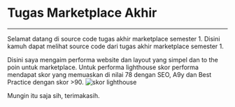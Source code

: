 # Tugas Marketplace Akhir

---
Selamat datang di source code tugas akhir marketplace semester 1.
Disini kamuh dapat melihat source code dari tugas akhir marketplace semester 1.

Disini saya mengaim performa website dan layout yang simpel dan to the poin untuk marketplace.
Untuk performa lighthouse skor performa mendapat skor yang memuaskan di nilai 78 dengan SEO, A9y dan Best Practice dengan skor >90.
![skor lighthouse](https://hrk.s-ul.eu/rCo95p1u)

Mungin itu saja sih, terimakasih.
